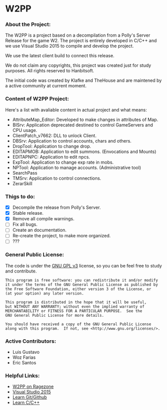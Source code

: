 # W2PP

### About the Project:

The W2PP is a project based on a decompilation from a Polly's Server Release for the game W2. The project is entirely developed in C/C++ and we use Visual Studio 2015 to compile and develop the project.

We use the latest client build to connect this release.

We do not claim any copyrights, this project was created just for study purposes. All rights reserved to Hanbitsoft.

The initial code was created by Klafke and TheHouse and are maintened by a active community at current moment.

### Content of W2PP Project:

Here's a list with avaliable content in actual project and what means:

* AttributeMap_Editor: Developed to make changes in attributes of Map.
* BISrv: Application deprecated destined to control GameServers and CPU usage.
* ClientPatch_v7662: DLL to unlock Client.
* DBSrv: Application to control accounts, chars and others.
* DropTool: Application to change drop.
* EDITAPMOB: Application to edit summons. (Envocations and Mounts)
* EDITAPNPC: Application to edit npcs.
* ExpTool: Application to change exp rate in mobs.
* NPTool: Application to manage accounts. (Administrative tool)
* SearchPass
* TMSrv: Application to control connections.
* ZerarSkill

### Thigs to do:
- [X] Decompile the release from Polly's Server.
- [X] Stable release.
- [X] Remove all compile warnings.
- [ ] Fix all bugs.
- [ ] Create an documentation.
- [ ] Re-create the project, to make more organized.
- [ ] ???

### General Public License:

The code is under the [GNU GPL v3](https://www.gnu.org/licenses/gpl-3.0.html) license, so you can be feel free to study and contribute.

    This program is free software: you can redistribute it and/or modify
    it under the terms of the GNU General Public License as published by
    the Free Software Foundation, either version 3 of the License, or
    (at your option) any later version.

    This program is distributed in the hope that it will be useful,
    but WITHOUT ANY WARRANTY; without even the implied warranty of
    MERCHANTABILITY or FITNESS FOR A PARTICULAR PURPOSE.  See the
    GNU General Public License for more details.

    You should have received a copy of the GNU General Public License
    along with this program.  If not, see <http://www.gnu.org/licenses/>.
    
### Active Contributors: 
* Luis Gustavo
* Woz Farias
* Eric Santos

### Helpful Links:    
* [W2PP on Ragezone](http://forum.ragezone.com/f302/w2pp-project-1107746/)
* [Visual Studio 2015](https://www.visualstudio.com/pt-br/downloads/download-visual-studio-vs.aspx)
* [Learn Git/Github](https://help.github.com/articles/good-resources-for-learning-git-and-github/)
* [Learn C/C++](http://www.learn-c.org/)


